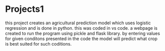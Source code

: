 # Projects1
this project creates an agricultural prediction model which uses logistic regression and is done in python.
this was coded in vs code.
a webpage is created to run the program using pickle and flask library.
by entering values for given conditons presented in the code the model will predict what crop is best suited for such coditions.
